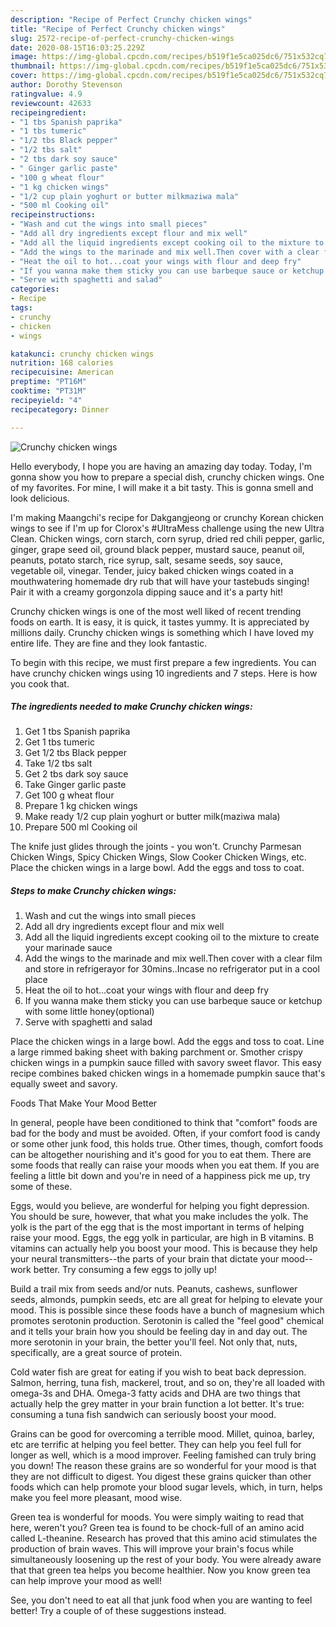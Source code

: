 ```yaml
---
description: "Recipe of Perfect Crunchy chicken wings"
title: "Recipe of Perfect Crunchy chicken wings"
slug: 2572-recipe-of-perfect-crunchy-chicken-wings
date: 2020-08-15T16:03:25.229Z
image: https://img-global.cpcdn.com/recipes/b519f1e5ca025dc6/751x532cq70/crunchy-chicken-wings-recipe-main-photo.jpg
thumbnail: https://img-global.cpcdn.com/recipes/b519f1e5ca025dc6/751x532cq70/crunchy-chicken-wings-recipe-main-photo.jpg
cover: https://img-global.cpcdn.com/recipes/b519f1e5ca025dc6/751x532cq70/crunchy-chicken-wings-recipe-main-photo.jpg
author: Dorothy Stevenson
ratingvalue: 4.9
reviewcount: 42633
recipeingredient:
- "1 tbs Spanish paprika"
- "1 tbs tumeric"
- "1/2 tbs Black pepper"
- "1/2 tbs salt"
- "2 tbs dark soy sauce"
- " Ginger garlic paste"
- "100 g wheat flour"
- "1 kg chicken wings"
- "1/2 cup plain yoghurt or butter milkmaziwa mala"
- "500 ml Cooking oil"
recipeinstructions:
- "Wash and cut the wings into small pieces"
- "Add all dry ingredients except flour and mix well"
- "Add all the liquid ingredients except cooking oil to the mixture to create your marinade sauce"
- "Add the wings to the marinade and mix well.Then cover with a clear film and store in refrigerayor for 30mins..Incase no refrigerator put in a cool place"
- "Heat the oil to hot...coat your wings with flour and deep fry"
- "If you wanna make them sticky you can use barbeque sauce or ketchup with some little honey(optional)"
- "Serve with spaghetti and salad"
categories:
- Recipe
tags:
- crunchy
- chicken
- wings

katakunci: crunchy chicken wings 
nutrition: 168 calories
recipecuisine: American
preptime: "PT16M"
cooktime: "PT31M"
recipeyield: "4"
recipecategory: Dinner

---
```



![Crunchy chicken wings](https://img-global.cpcdn.com/recipes/b519f1e5ca025dc6/751x532cq70/crunchy-chicken-wings-recipe-main-photo.jpg)

Hello everybody, I hope you are having an amazing day today. Today, I'm gonna show you how to prepare a special dish, crunchy chicken wings. One of my favorites. For mine, I will make it a bit tasty. This is gonna smell and look delicious.

I&#39;m making Maangchi&#39;s recipe for Dakgangjeong or crunchy Korean chicken wings to see if I&#39;m up for Clorox&#39;s #UltraMess challenge using the new Ultra Clean. Chicken wings, corn starch, corn syrup, dried red chili pepper, garlic, ginger, grape seed oil, ground black pepper, mustard sauce, peanut oil, peanuts, potato starch, rice syrup, salt, sesame seeds, soy sauce, vegetable oil, vinegar. Tender, juicy baked chicken wings coated in a mouthwatering homemade dry rub that will have your tastebuds singing! Pair it with a creamy gorgonzola dipping sauce and it&#39;s a party hit!

Crunchy chicken wings is one of the most well liked of recent trending foods on earth. It is easy, it is quick, it tastes yummy. It is appreciated by millions daily. Crunchy chicken wings is something which I have loved my entire life. They are fine and they look fantastic.


To begin with this recipe, we must first prepare a few ingredients. You can have crunchy chicken wings using 10 ingredients and 7 steps. Here is how you cook that.

<!--inarticleads1-->

##### The ingredients needed to make Crunchy chicken wings:

1. Get 1 tbs Spanish paprika
1. Get 1 tbs tumeric
1. Get 1/2 tbs Black pepper
1. Take 1/2 tbs salt
1. Get 2 tbs dark soy sauce
1. Take  Ginger garlic paste
1. Get 100 g wheat flour
1. Prepare 1 kg chicken wings
1. Make ready 1/2 cup plain yoghurt or butter milk(maziwa mala)
1. Prepare 500 ml Cooking oil


The knife just glides through the joints - you won&#39;t. Crunchy Parmesan Chicken Wings, Spicy Chicken Wings, Slow Cooker Chicken Wings, etc. Place the chicken wings in a large bowl. Add the eggs and toss to coat. 

<!--inarticleads2-->

##### Steps to make Crunchy chicken wings:

1. Wash and cut the wings into small pieces
1. Add all dry ingredients except flour and mix well
1. Add all the liquid ingredients except cooking oil to the mixture to create your marinade sauce
1. Add the wings to the marinade and mix well.Then cover with a clear film and store in refrigerayor for 30mins..Incase no refrigerator put in a cool place
1. Heat the oil to hot...coat your wings with flour and deep fry
1. If you wanna make them sticky you can use barbeque sauce or ketchup with some little honey(optional)
1. Serve with spaghetti and salad


Place the chicken wings in a large bowl. Add the eggs and toss to coat. Line a large rimmed baking sheet with baking parchment or. Smother crispy chicken wings in a pumpkin sauce filled with savory sweet flavor. This easy recipe combines baked chicken wings in a homemade pumpkin sauce that&#39;s equally sweet and savory. 

Foods That Make Your Mood Better


In general, people have been conditioned to think that "comfort" foods are bad for the body and must be avoided. Often, if your comfort food is candy or some other junk food, this holds true. Other times, though, comfort foods can be altogether nourishing and it's good for you to eat them. There are some foods that really can raise your moods when you eat them. If you are feeling a little bit down and you're in need of a happiness pick me up, try some of these.

Eggs, would you believe, are wonderful for helping you fight depression. You should be sure, however, that what you make includes the yolk. The yolk is the part of the egg that is the most important in terms of helping raise your mood. Eggs, the egg yolk in particular, are high in B vitamins. B vitamins can actually help you boost your mood. This is because they help your neural transmitters--the parts of your brain that dictate your mood--work better. Try consuming a few eggs to jolly up!

Build a trail mix from seeds and/or nuts. Peanuts, cashews, sunflower seeds, almonds, pumpkin seeds, etc are all great for helping to elevate your mood. This is possible since these foods have a bunch of magnesium which promotes serotonin production. Serotonin is called the "feel good" chemical and it tells your brain how you should be feeling day in and day out. The more serotonin in your brain, the better you'll feel. Not only that, nuts, specifically, are a great source of protein.

Cold water fish are great for eating if you wish to beat back depression. Salmon, herring, tuna fish, mackerel, trout, and so on, they're all loaded with omega-3s and DHA. Omega-3 fatty acids and DHA are two things that actually help the grey matter in your brain function a lot better. It's true: consuming a tuna fish sandwich can seriously boost your mood. 

Grains can be good for overcoming a terrible mood. Millet, quinoa, barley, etc are terrific at helping you feel better. They can help you feel full for longer as well, which is a mood improver. Feeling famished can truly bring you down! The reason these grains are so wonderful for your mood is that they are not difficult to digest. You digest these grains quicker than other foods which can help promote your blood sugar levels, which, in turn, helps make you feel more pleasant, mood wise.

Green tea is wonderful for moods. You were simply waiting to read that here, weren't you? Green tea is found to be chock-full of an amino acid called L-theanine. Research has proved that this amino acid stimulates the production of brain waves. This will improve your brain's focus while simultaneously loosening up the rest of your body. You were already aware that that green tea helps you become healthier. Now you know green tea can help improve your mood as well!

See, you don't need to eat all that junk food when you are wanting to feel better! Try  a  couple of  of  these  suggestions  instead.

